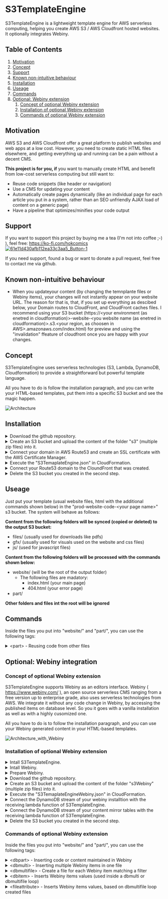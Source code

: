 # S3TemplateEngine
S3TemplateEngine is a lightweight template engine for AWS serverless computing, helping you create AWS S3 / AWS Cloudfront hosted websites. It optionally integrates Webiny.

## Table of Contents
1. [Motivation](#Motivation)
2. [Concept](#Concept)
3. [Support](#Support)
4. [Known non-intuitive behaviour](#Bugs)
5. [Installation](#Installation)
6. [Useage](#Useage)
7. [Commands](#Commands)
8. [Optional: Webiny extension](#Webiny)
    1. [Concept of optional Webiny extension](#ConceptWebiny)
    2. [Installation of optional Webiny extension](#InstallationWebiny)
    3. [Commands of optional Webiny extension](#CommandsWebiny)

## Motivation<a name="Motivation"></a>
AWS S3 and AWS Cloudfront offer a great platform to publish websites and web apps at a low cost. However, you need to create static HTML files elsewhere, and getting everything up and running can be a pain without a decent CMS.

**This project is for you, if** you want to manually create HTML and benefit from low-cost serverless computing but still want to:
 * Reuse code snippets (like header or navigation)
 * Use a CMS for updating your content
 * Automatically create pages dynamically (like an individual page for each article you put in a system, rather than an SEO unfriendly AJAX load of content on a generic page)
 * Have a pipeline that optimizes/minifies your code output

## Support<a name="Support"></a>
If you want to support this project by buying me a tea (I'm not into coffee ;-) ), feel free: https://ko-fi.com/hokcomics
[![61e11d430afb112ea33c3aa5_Button-1](https://user-images.githubusercontent.com/100029932/174646264-edec5c8c-420b-4e54-88a7-a8dd9871ff1e.png)](https://ko-fi.com/hokcomics)

If you need support, found a bug or want to donate a pull request, feel free to contact me via github.

## Known non-intuitive behaviour<a name="Bugs"></a>
 * When you updateyour content (by changing the temnplante files or Webiny items), your changes will not instantly appear on your website URL. The reason for that is, that, if you set up everything as descibed below, your Domain routes to CloudFront, and CloudFront caches files. I recommend using your S3 bucket (https://<your environment (as enetred in cloudformation)>-website-<you website name (as enetred in cloudformation)>.s3.<your region, as choosen in AWS>.amazonaws.com/index.html) for preview and using the "invalidation" ffeature of cloudfront once you are happy with your changes.



## Concept<a name="Concept"></a>
S3TemplateEngine uses serverless technologies (S3, Lambda, DynamoDB, Cloudformation) to provide a straightforward but powerful template language. 

All you have to do is follow the installation paragraph, and you can write your HTML-based templates, put them into a specific S3 bucket and see the magic happen.

![Architecture](https://user-images.githubusercontent.com/100029932/174443152-b16c98fc-f2f2-420e-9f5b-a6ea7a861acd.png)

## Installation<a name="Installation"></a>
<details>
  <summary>Download the github repository.</summary>

Use your preferred way to pull the project, or (if you are not that experienced with git), do it manually:

   * Go to the project github page ( https://github.com/HOKComics/S3TemplateEngine )

   * Right Click on "S3TemplateEngine.json" and choose "save link as"
   * Download the file ( __Hint: this file is refered as "*S3TemaplateEngine.json*" later on__ )
   
   * Click on "S3"   
   * Right Click on the file inside and choose "save link as"
   * Download the file ( __Hint: this file is refered as "* files inside the s3 folder*" later on__ )

</details>
<details>
  <summary>Create an S3 bucket and upload the content of the folder "s3" (multiple zip files) into it.</summary>
  
   * Navigate to your S3 console. At the time this document was created, the link is https://s3.console.aws.amazon.com/s3/buckets 
   * Choose your region in the top right of the window.
   * Click on "Create bucket"
   * Enter a name for your bucket, like "mywebsite-temp" ( __Hint: this name is refered as "*S3LambdaBucket*" later on__ )
   * Click on "Create bucket"
   * Click on the "*S3LambdaBucket*" to open it
   * Click on Upload
   * Click on "Add files" and choose the files inside the "s3" folder you downloaded from GitHub earlier ( __Hint: just the files, *NOT* the folder__ )
   * Click on Upload
  
</details>
<details>
  <summary>Connect your domain in AWS Route53 and create an SSL certificate with the AWS Certificate Manager.</summary>
  
   * This part is highly individual and not directly connected to the S3TemplateEngine project. To learn about this topic, refer to the AWS documentation ( https://docs.aws.amazon.com/Route53/latest/DeveloperGuide/dns-configuring.html )
</details>
<details>
  <summary>Execute the "S3TemaplateEngine.json" in CloudFormation.</summary>

   * Cretae an AWS account or sign in into an existing one
   * In the AWS console, make sure you are on target region (**S3TemplateEngine is currently only working within a single region**)
   * go to "CloudFormation"
     * Click on "Create Stack"
     * Select "Template is ready" and "Upload a template file"
     * Click on "choose file" and select "S3TemaplateEngine.json"
     * Click on "Next"
     * Fill out Stack Name and Parameters
     * Click "Next"
     * Check "I acknowledge that AWS CloudFormation might create IAM resources with custom names."
     * Click "Create Stack"
</details>
<details>
  <summary>Connect your Route53 domain to the CloundFront that was created.</summary>
  
   * In the AWS console, open Route53
   * Navigate to your hosted zone
   * Generate record "empty" "A"
     * Click on "Create record"
     * leave the box before your doamin name empty
     * choose "A" as record type 
     * Check "Alias" and choose "Alias to CloudFront distribution"
     * Choose the distribution that was created earlier (by CloudFormation)
   * Click "Add another record" and repeat the same for "empty" "AAAA"
   * Click "Add another record" and repeat the same for "www" "A"
   * Click "Add another record" and repeat the same for "www" "AAAA"
   * Click on Create records
</details>
<details>
  <summary>Delete the S3 bucket you created in the second step.</summary>
  
   * Navigate to your S3 console. At the time this document was created, the link is https://s3.console.aws.amazon.com/s3/buckets 
   * Click on the radiob utton in front of the "*S3LambdaBucket*" you created in the second step of this manual, to select it
   * Click on "Empty"
   * Write "permanently delete" in the verification tetx field and click "Empty"
   * Click on "Exit"
   * Click on "Delete"
   * Write the name of your "*S3LambdaBucket*" in the verification tetx field and click "Delete bucket"
</details>

## Useage<a name="Useage"></a>
Just put your template (usual website files, html with the additional commands shown below) in the "prod-website-code-\<your page name\>" s3 bucket. The system will behave as follows:

**Content from the following folders will be synced (copied or deleted) to the output S3 bucket:**
 * files/ (usually used for downloads like pdfs)
 * gfx/ (usually used for visuals used on the website and css files)
 * js/ (used for javascript files) 

**Content from the following folders will be processed with the commands shown below:**
 * website/ (will be the root of the output folder)
   * The following files are madatory:
     * index.html (your main page)
     * 404.html (your error page)
 * part/   

**Other folders and files int the root will be ignored**

## Commands<a name="Commands"></a>
Inside the files you put into "website/" and "part/", you can use the following tags:
<details>
  <summary> &lt;part&gt; - Reusing code from other files</summary>
 
### Action
Replaces the command with the content from another file. This is handy, if you want to reuse HTML headers or navigation.
### Syntax
```html
<part>*name*</part>
```
Whereas *name* is a filename or path/filename inside the "part/" directory.
### Example
```html
    <head>
        <part>head.part</part>
    </head>
```
</details>

## Optional: Webiny integration<a name="Webiny"></a>

### Concept of optional Webiny extension<a name="ConceptWebiny"></a>
S3TemplateEngine supports Webiny as an editors interface. Webiny ( https://www.webiny.com/ ), an open source serverless CMS ranging from a free version up to enterprise grade, also uses serverless technologies from AWS. We integrate it without any code change in Webiny, by accessing the published items on database level. So you it goes with a vanilla installation as well as with a highly cusomized one.  

All you have to do is to follow the installation paragraph, and you can use your Webiny generated content in your HTML-based templates.

![Architecture_with_Webiny](https://user-images.githubusercontent.com/100029932/174443536-7af050de-eea7-4456-81aa-a173863b6ec9.png)

### Installation of optional Webiny extension<a name="InstallationWebiny"></a>
<details>
  <summary>Intall S3TemplateEngine.</summary>

   * Install S3TemplateEngine, as described in the [Installation](#Installation) paragraph.
</details>
<details>
  <summary>Intall Webiny.</summary>

   * Install Webiny, as described in the Webiny documentation. ( https://www.webiny.com/docs/get-started/install-webiny )
</details>
<details>
  <summary>Prepare Webiny.</summary>

   * Log in and create the models you need in the Webiny backend. The names of these models will be needed for the following steps.
   * **Hint: If you want to add or remove a model after installation, you can do so by manually editing the of the "relevant_webiny_models" environment variable of the "<ENV>_HOK_transfer_published_item" lambda function.**
   * In addition, create the following two models:
     * model name "staticCodeContent", containing
       * a text field called "contentid" with the restriction "unique"
       * a long text field "content"
         * This model will be used for specific conetent you only have one instance of, that is source code, like a tracking pixel   
         * It will be available via it's "contentid", if you want to hand these over to editors, I recommend prepareing the available contentid values as predefined value
     * model name "staticContent", containing
       * a text field called "contentid" with the restriction "unique"
       * a rich text field "content"
         * This one will be used for specific conetent you only have one instance of, like the "about us" page
         * It will be available via it's "contentid", if you want to hand these over to editors, I recommend prepareing the available contentid values as predefined value
</details>
<details>
  <summary>Download the github repository.</summary>
    If you pulled the project in the S3TemplateEngine installation: fine, else do it manually:

   * Go to the project github page ( https://github.com/HOKComics/S3TemplateEngine )

   * Right Click on "S3TemplateEngineWebiny.json" and choose "save link as"
   * Download the file ( __Hint: this file is refered as "*S3TemaplateEngineWebiny.json*" later on__ )
   
   * Click on "s3Webiny"   
   * Right Click on the file inside and choose "save link as"
   * Download the file ( __Hint: this file is refered as "* files inside the s3Webiny folder*" later on__ )

</details>
<details>
  <summary>Create an S3 bucket and upload the content of the folder "s3Webiny" (multiple zip files) into it.</summary>
  
   * Navigate to your S3 console. At the time this document was created, the link is https://s3.console.aws.amazon.com/s3/buckets 
   * Choose your region in the top right of the window.
   * Click on "Create bucket"
   * Enter a name for your bucket, like "mywebsite-temp" ( __Hint: this name is refered as "*S3LambdaBucket*" later on__ )
   * Click on "Create bucket"
   * Click on the "*S3LambdaBucket*" to open it
   * Click on Upload
   * Click on "Add files" and choose the files inside the "s3Webiny" folder you downloaded from GitHub earlier ( __Hint: just the files, *NOT* the folder__ )
   * Click on Upload
  
</details>
<details>
  <summary>Execute the "S3TemaplateEngineWebiny.json" in CloudFormation.</summary>

   * Cretae an AWS account or sign in into an existing one
   * In the AWS console, make sure you are on target region (**S3TemplateEngine is currently only working within a single region**)
   * go to "CloudFormation"
     * Click on "Create Stack"
     * Select "Template is ready" and "Upload a template file"
     * Click on "choose file" and select "S3TemaplateEngineWebiny.json"
     * Click on "Next"
     * Fill out Stack Name and Parameters **Be aware, that the parameters Environment and WebsiteName have to be exactly the same parameters you used when installing S3TemaplateEngine**
     * Click "Next"
     * Check "I acknowledge that AWS CloudFormation might create IAM resources with custom names."
     * Click "Create Stack"
</details>
<details>
  <summary>Connect the DynamoDB stream of your webiny installtion with the receiving lambda function of S3TemplateEngine.</summary>
    
   * Navigate to your DynamoDB console. At the time this document was created, the link is https://console.aws.amazon.com/dynamodbv2/home
   * Make sure you are in the correct region
   * Clik on "tables" 
   * Click on your Webiny table (usually it's named "webiny-<7 diogit code>")    
   * In “Export and Streams” -> “DynamoDB stream details” click on "Enable"
   * Choose “New and old images” and click on “Enable stream”
   * In “DynamoDB stream details” click on “Create trigger”
   * Choose “PROD_HOK_transfer_published_item” (or “DEV_HOK_transfer_published_item” or similar, depending on your enviroment). Choose a Batch size of 1 and click “Create trigger”
</details>
<details>
  <summary>Connect the DynamoDB stream of your content mirror tables with the receiving lambda function of S3TemplateEngine.</summary>
    
   * Navigate to your DynamoDB console. At the time this document was created, the link is https://console.aws.amazon.com/dynamodbv2/home
   * Make sure you are in the correct region
   * Clik on "tables" 
   * Click on your Webiny table (usually it's named "<environment>_PROD_WebsiteContentFromWebiny_<your page name>")
   * In “DynamoDB stream details” click on “Create trigger”
   * Choose “PROD_HOK_render_html_files” (or “DEV_HOK_render_html_files” or similar, depending on your enviroment). Choose a Batch size of 1 and click “Create trigger”

</details>      
<details>
  <summary>Delete the S3 bucket you created in the second step.</summary>
  
   * Navigate to your S3 console. At the time this document was created, the link is https://s3.console.aws.amazon.com/s3/buckets 
   * Click on the radiob utton in front of the "*S3LambdaBucket*" you created in the second step of this manual, to select it
   * Click on "Empty"
   * Write "permanently delete" in the verification tetx field and click "Empty"
   * Click on "Exit"
   * Click on "Delete"
   * Write the name of your "*S3LambdaBucket*" in the verification tetx field and click "Delete bucket"
</details>

### Commands of optional Webiny extension<a name="CommandsWebiny"></a>
Inside the files you put into "website/" and "part/", you can use the following tags:
<details>
  <summary> &lt;dbpart&gt; - Inserting code or content maintained in Webiny</summary>
 
### Action
Replaces the command with the content from an Webiny maintained element. This is handy, if you want to give an editor access to static elements like a privacy statement or a tracking tag.
### Syntax
```html
<dbpart>*name*</dbpart>
```
Whereas *name* is the "contentid" of a Webiny "Static Contents" or "Static Code Contents" element.
### Example
```html
    <body>
        <dbpart>impressum</dbpart>
    </body>
```
</details>
<details>
  <summary> &lt;dbmulti&gt; - Inserting multiple Webiny items in one file</summary>
 
### Action
Replaces the command with a defined HTML template multiple times. Exactly once for each entry in the published Webiny content, matching the filter criteria. Handy for cretaing an overview page of articles.
### Syntax
```html
<dbmulti>*json*</dbmulti>
```
Whereas *json* is a json object with the following attributes:
```json
{
  "filter":[
    {"AttributeName":{"DynamoDBType":"AttributeContent"}},
    ...
  ],
  "template":"an HTML template, that will probably contain <dbitem> elements"
}
```
__Hint:__ You can sort entries by adding a number field named "order" to your Webiny model. After that edit your entries: smaller numbers come first, stuff with empty "order" fields are rendered at the end.

### Example
```html
<dbmulti>{
    "filter":[{"forWebsite":{"BOOL":true}}],
    "template":"<a href='artikeldetail-<dbitem>id</dbitem>.html'><h2><dbitem>headline</dbitem></h2><div class='content'><dbitem>readingtime</dbitem>&nbsp;min</div></a>"
}</dbmulti>
```
</details>
<details>
  <summary> &lt;dbmultifile&gt; - Create a file for each Webiny item matching a filter</summary>

### Action
Creates multiple files out of one template file, by using one unqiue database attribute as suffix to the created filenames. Handy for generating individual pages for articles.
### Syntax
Must be first line of the tmeplate frile (even before \<!Doctype html\>)
```html
<dbmultifile>*json*</dbmultifile>
```
Whereas *json* is a json object with the following attributes:
```json
{
  "filenamesuffix":"Dynamo DB field (muust be unique)",
  "filter":[
    {"AttributeName":{"DynamoDBType":"AttributeContent"}},
    ...
  ]
}
```
Whereas *fieldname* is the name of an attribute (column) from the DynamoDB

### Example
```html
<dbmultifile>{
    "filenamesuffix":"id",
    "filter":[
      {"__typename":{"S":"artikel"}}
    ]
  }</dbmultifile>
```
</details>
<details>
  <summary> &lt;dbitem&gt; - Inserts Webiny items values (used inside a dbmulti or dbmultifile loop)</summary>
 
### Action
Inside a \<dbmulti\>-command or \<dbmultifile\>-command: Replaces the \<dbitem\>-command with the content of a Webiny field of the current element.
### Syntax
```html
<dbitem>*fieldname*</dbitem>
```
Whereas *fieldname* is the name of an attribute (column) from the DynamoDB.
### Example
```html
<dbitem>headline</dbitem>
```
</details>
<details>
  <summary> &lt;fileattribute&gt; - Inserts Webiny items values, based on dbmultifile loop created files</summary>
 
### Action
Inside a \<dbmultifile\>-command: Replaces the \<fileattribute\>-command with the current filename. Handy for generation of canonical tags.
### Syntax
```html
<fileattribute>filename</fileattribute>
```
Currently filename is the only command available.
### Example
```html
<fileattribute>filename</fileattribute>
```
</details>
